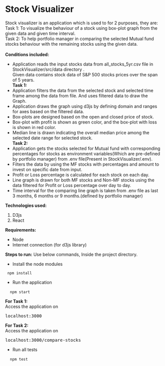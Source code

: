 # Stock Visualizer
Stock visualizer is an application which is used to for 2 purposes, they are:<br/>
Task 1: To visualize the behaviour of a stock using box-plot graph from the given data and given time interval.<br/>
Task 2: To help portfolio manager in comparing the selected Mutual fund stocks behaviour with the remaining stocks using
 the given data.<br/><br/>
**Conditions included:**
- Application reads the input stocks data from all_stocks_5yr.csv file in StockVisualizer/src/data directory
.<br/>
  Given data contains stock data of S&P 500 stocks prices over the span of 5 years.<br/>
**Task 1:**<br/>
- Application filters the data from the selected stock and selected time frame among the data from file. And uses
 filtered data to draw the Graph.<br/>
- Application draws the graph using d3js by defining domain and ranges for axes based on the filtered data.<br/>
- Box-plots are designed based on the open and closed price of stock.
- Box-plot with profit is shown as green color, and the box-plot with loss is shown in red color.<br/>
- Median line is drawn indicating the overall median price among the selected date range for selected stock.
<br/>**Task 2:**<br/>
- Application gets the stocks selected for Mutual fund with corresponding percentages for stocks as environment
 variables(Which are pre-defined by portfolio manager) from .env file(Present in StockVisualizer/.env).<br/>
- Filters the data by using the MF stocks with percentages and amount to invest on specific date from input.
- Profit or Loss percentage is calculated for each stock on each day.
- Line graph is drawn for both MF stocks and Non-MF stocks using the data filtered for Profit or Loss percentage over
 day to day.
 - Time interval for the comparing line graph is taken from .env file as last 3 months, 6 months or 9 months.(defined
  by portfolio manager) <br/>

**Technologies used:**
1. D3js
2. React
    
**Requirements:**
- Node
- Internet connection (for d3js library)

**Steps to run:** Use below commands, Inside the project directory.
- Install the node modules<br/>
<pre><code> npm install </code></pre>
- Run the application<br/>
<pre> <code> npm start </code></pre>
**For Task 1:**
<br/> Access the application on <pre>localhost:3000</pre>
**For Task 2:**
<br/> Access the application on <pre>localhost:3000/compare-stocks</pre>
- Run all tests<br/>
<pre> <code> npm test</code></pre>
